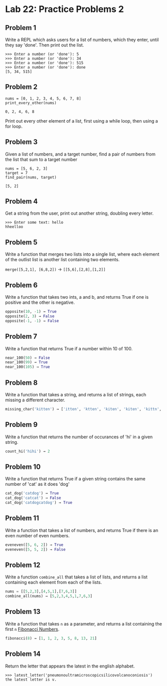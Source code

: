 # Lab 22: Practice Problems 2


## Problem 1

Write a REPL which asks users for a list of numbers, which they enter, until they say 'done'. Then print out the list.

```
>>> Enter a number (or 'done'): 5
>>> Enter a number (or 'done'): 34
>>> Enter a number (or 'done'): 515
>>> Enter a number (or 'done'): done
[5, 34, 515]
```


## Problem 2


```
nums = [0, 1, 2, 3, 4, 5, 6, 7, 8]
print_every_other(nums)
```
```
0, 2, 4, 6, 8
```

Print out every other element of a list, first using a while loop, then using a for loop.


## Problem 3

Given a list of numbers, and a target number, find a pair of numbers from the list that sum to a target number

```
nums = [5, 6, 2, 3]
target = 7
find_pair(nums, target)
```
```
[5, 2]
```



## Problem 4

Get a string from the user, print out another string, doubling every letter.

```
>>> Enter some text: hello
hheelloo
```

## Problem 5

Write a function that merges two lists into a single list, where each element of the outlist list is another list containing two elements.

`merge([5,2,1], [6,8,2])` -> `[[5,6],[2,8],[1,2]]`






## Problem 6

Write a function that takes two ints, a and b, and returns True if one is positive and the other is negative.

```python
opposite(10, -1) → True
opposite(2, 3) → False
opposite(-1, -1) → False
```
## Problem 7

Write a function that returns True if a number within 10 of 100.

```python
near_100(50) → False
near_100(99) → True
near_100(105) → True
```


## Problem 8

Write a function that takes a string, and returns a list of strings, each missing a different character.

```python
missing_char('kitten') → ['itten', 'ktten', 'kiten', 'kiten', 'kittn', 'kitte']
```


## Problem 9

Write a function that returns the number of occurances of 'hi' in a given string.

```python
count_hi('hihi') → 2
```

## Problem 10

Write a function that returns True if a given string contains the same number of 'cat' as it does 'dog'

```python
cat_dog('catdog') → True
cat_dog('catcat') → False
cat_dog('catdogcatdog') → True
```

## Problem 11

Write a function that takes a list of numbers, and returns True if there is an even number of even numbers.

```python
eveneven([5, 6, 2]) → True
eveneven([5, 5, 2]) → False
```


## Problem 12

Write a function `combine_all` that takes a list of lists, and returns a list containing each element from each of the lists.

```python
nums = [[5,2,3],[4,5,1],[7,6,3]]
combine_all(nums) → [5,2,3,4,5,1,7,6,3]
```


## Problem 13

Write a function that takes `n` as a parameter, and returns a list containing the first `n` [Fibonacci Numbers](https://en.wikipedia.org/wiki/Fibonacci_number).

```python
fibonacci(8) → [1, 1, 2, 3, 5, 8, 13, 21]
```

## Problem 14
Return the letter that appears the latest in the english alphabet.
```
>>> latest_letter('pneumonoultramicroscopicsilicovolcanoconiosis')
the latest letter is v.
```
